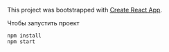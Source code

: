 This project was bootstrapped with [Create React App](https://github.com/facebookincubator/create-react-app).

Чтобы запустить проект
```
npm install
npm start
```